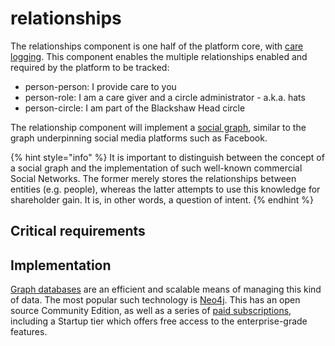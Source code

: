 # relationships

The relationships component is one half of the platform core, with [care logging](../transactions-subsystem/care-log-component.md). This component enables the multiple relationships enabled and required by the platform to be tracked:

* person-person: I provide care to you
* person-role: I am a care giver and a circle administrator - a.k.a. hats
* person-circle: I am part of the Blackshaw Head circle

The relationship component will implement a [social graph](https://en.wikipedia.org/wiki/Social_graph), similar to the graph underpinning social media platforms such as Facebook.

{% hint style="info" %}
It is important to distinguish between the concept of a social graph and the implementation of such well-known commercial Social Networks. The former merely stores the relationships between entities \(e.g. people\), whereas the latter attempts to use this knowledge for shareholder gain. It is, in other words, a question of intent.
{% endhint %}

## ​C​ritical requirements

## ​Implementation

[Graph databases](https://en.wikipedia.org/wiki/Graph_database) are an efficient and scalable means of managing this kind of data. The most popular such technology is [Neo4j](https://neo4j.com/). This has an open source Community Edition, as well as a series of [paid subscriptions](https://neo4j.com/subscriptions), including a Startup tier which offers free access to the enterprise-grade features.

